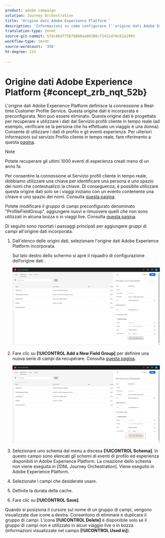 ```yaml
---
product: adobe campaign
solution: Journey Orchestration
title: 'Origine dati Adobe Experience Platform '
description: 'Informazioni su come configurare l''origine dati Adobe Experience Platform '
translation-type: tm+mt
source-git-commit: 57dc86d775bf8860aa09300cf2432d70c62a2993
workflow-type: tm+mt
source-wordcount: '356'
ht-degree: 11%

---
```



# Origine dati Adobe Experience Platform {#concept_zrb_nqt_52b}

L&#39;origine dati Adobe Experience Platform definisce la connessione a Real-time Customer Profile Service. Questa origine dati è incorporata e preconfigurata. Non può essere eliminato. Questa origine dati è progettata per recuperare e utilizzare i dati dal Servizio profili cliente in tempo reale (ad esempio, verificare se la persona che ha effettuato un viaggio è una donna). Consente di utilizzare i dati di profilo e gli eventi esperienza. Per ulteriori informazioni sul servizio Profilo cliente in tempo reale, fare riferimento a questa [pagina](https://docs.adobe.com/content/help/it-IT/experience-platform/profile/home.html).

>[!NOTE]
>
>Potete recuperare gli ultimi 1000 eventi di esperienza creati meno di un anno fa.

Per consentire la connessione al Servizio profili cliente in tempo reale, dobbiamo utilizzare una chiave per identificare una persona e uno spazio dei nomi che contestualizzi la chiave. Di conseguenza, è possibile utilizzare questa origine dati solo se i viaggi iniziano con un evento contenente una chiave e uno spazio dei nomi. Consulta [questa pagina](../building-journeys/journey.md).

Potete modificare il gruppo di campi preconfigurato denominato &quot;ProfileFieldGroup&quot;, aggiungere nuovi e rimuovere quelli che non sono utilizzati in alcuna bozza o in viaggi live. Consulta [questa pagina](../datasource/field-groups.md).

Di seguito sono riportati i passaggi principali per aggiungere gruppi di campi all&#39;origine dati incorporata.

1. Dall&#39;elenco delle origini dati, selezionare l&#39;origine dati Adobe Experience Platform incorporata.

   Sul lato destro dello schermo si apre il riquadro di configurazione dell’origine dati .

   ![](../assets/journey23.png)

1. Fare clic su **[!UICONTROL Add a New Field Group]** per definire una nuova serie di campi da recuperare. Consulta [questa pagina](../datasource/field-groups.md).

   ![](../assets/journey24.png)

1. Selezionare uno schema dal menu a discesa **[!UICONTROL Schema]**. In questo campo sono elencati gli schemi di eventi di profilo ed esperienza disponibili in Adobe Experience Platform. La creazione dello schema non viene eseguita in [!DNL Journey Orchestration]. Viene eseguito in Adobe Experience Platform.
1. Selezionate i campi che desiderate usare.
1. Definite la durata della cache.
1. Fare clic su **[!UICONTROL Save]**.

Quando si posiziona il cursore sul nome di un gruppo di campi, vengono visualizzate due icone a destra. Consentono di eliminare e duplicare il gruppo di campi. L&#39;icona **[!UICONTROL Delete]** è disponibile solo se il gruppo di campi non è utilizzato in alcun viaggio live o in bozza (informazioni visualizzate nel campo **[!UICONTROL Used in]**).

